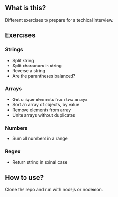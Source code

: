 ## What is this?

Different exercises to prepare for a techical interview.

## Exercises

### Strings

- Split string
- Split characters in string
- Reverse a string
- Are the parantheses balanced?

### Arrays

- Get unique elements from two arrays
- Sort an array of objects, by value
- Remove elements from array
- Unite arrays without duplicates

### Numbers

- Sum all numbers in a range

### Regex

- Return string in spinal case

## How to use?

Clone the repo and run with nodejs or nodemon.
